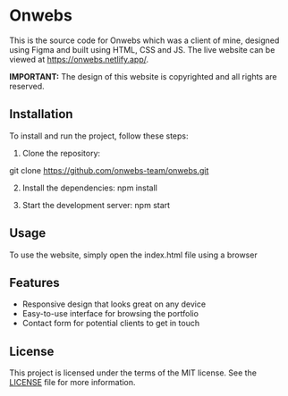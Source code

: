 # Onwebs

This is the source code for Onwebs which was a client of mine, designed using Figma and built using HTML, CSS and JS. The live website can be viewed at https://onwebs.netlify.app/.

**IMPORTANT:** The design of this website is copyrighted and all rights are reserved.

## Installation

To install and run the project, follow these steps:

1. Clone the repository:

git clone https://github.com/onwebs-team/onwebs.git

2. Install the dependencies:
npm install

3. Start the development server:
npm start

## Usage

To use the website, simply open the index.html file using a browser

## Features

- Responsive design that looks great on any device
- Easy-to-use interface for browsing the portfolio
- Contact form for potential clients to get in touch

## License

This project is licensed under the terms of the MIT license. See the [LICENSE](LICENSE) file for more information.
